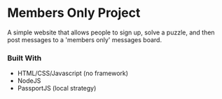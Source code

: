 # Members Only Project

A simple website that allows people to sign up, solve a puzzle, and then post messages to a 'members only' messages board.

### Built With 
- HTML/CSS/Javascript (no framework)
- NodeJS 
- PassportJS (local strategy)
